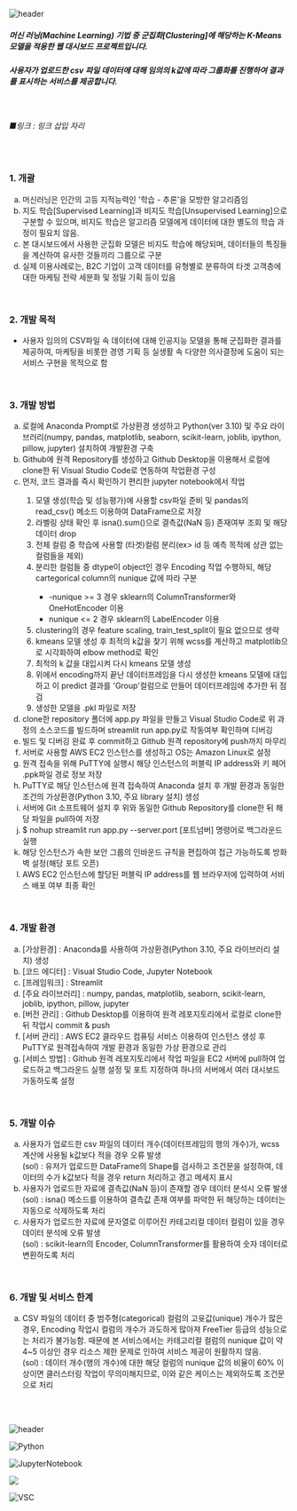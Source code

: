 

![header](https://capsule-render.vercel.app/api?type=Venom&color=gradient&height=200&section=header&text=머신러닝%20웹%20대시보드&fontSize=60&fontAlignY=60&animation=fadeIn)

<!DOCTYPE html>
<html lang="en">
<head>
    <meta charset="UTF-8">
    <meta name="viewport" content="width=device-width, initial-scale=1.0">
</head>
<body>
    <h5>머신 러닝(Machine Learning) 기법 중 군집화[Clustering]에 해당하는 K-Means 모델을 적용한 웹 대시보드 프로젝트입니다.</h5>
    <h5>사용자가 업로드한 csv 파일 데이터에 대해 임의의 k값에 따라 그룹화를 진행하여 결과를 표시하는 서비스를 제공합니다.</h5>
<br>
    <h6>■링크 : 링크 삽입 자리</h6>
<br>
<!--목차 1. 머신러닝 간략 소개-->
    <h3>1. 개괄</h3>
  <ol start="1" type="a">
    <li>머신러닝은 인간의 고등 지적능력인 '학습 - 추론'을 모방한 알고리즘임</li>
    <li>지도 학습[Supervised Learning]과 비지도 학습[Unsupervised Learning]으로 구분할 수 있으며, 비지도 학습은 알고리즘 모델에게 데이터에 대한 별도의 학습 과정이 필요치 않음.</li>
    <li>본 대시보드에서 사용한 군집화 모델은 비지도 학습에 해당되며, 데이터들의 특징들을 계산하여 유사한 것들끼리 그룹으로 구분</li>
    <li>실제 이용사례로는, B2C 기업이 고객 데이터를 유형별로 분류하여 타겟 고객층에 대한 마케팅 전략 세분화 및 정밀 기획 등이 있음</li>
  </ol>
<br>    
<!--목차 2. 개발목적 표기-->
    <h3>2. 개발 목적</h3>
  <ul>
    <li>사용자 임의의 CSV파일 속 데이터에 대해 인공지능 모델을 통해 군집화한 결과를 제공하여, 마케팅을 비롯한 경영 기획 등 실생활 속 다양한 의사결정에 도움이 되는 서비스 구현을 목적으로 함</li>
  </ul>
<br>
<!--3. 개발방법 서술-->
    <h3>3. 개발 방법</h3>
  <ol start="1" type="a">
    <li>로컬에 Anaconda Prompt로 가상환경 생성하고 Python(ver 3.10) 및 주요 라이브러리(numpy, pandas, matplotlib, seaborn, scikit-learn, joblib, ipython, pillow, jupyter) 설치하여 개발환경 구축 </li>
    <li>Github에 원격 Repository를 생성하고 Github Desktop을 이용해서 로컬에 clone한 뒤 Visual Studio Code로 연동하여 작업환경 구성</li>
    <li>먼저, 코드 결과를 즉시 확인하기 편리한 jupyter notebook에서 작업</li>
    <ol start="1" type="1">
      <li>모델 생성(학습 및 성능평가)에 사용할 csv파일 준비 및  pandas의 read_csv() 메소드 이용하여 DataFrame으로 저장</li>
      <li>라벨링 상태 확인 후 isna().sum()으로  결측값(NaN 등) 존재여부 조회 및 해당 데이터 drop</li>
      <li>전체 컬럼 중 학습에 사용할 (타겟)컬럼 분리(ex> id 등 예측 목적에 상관 없는 컬럼들을 제외)</li>
      <li>분리한 컬럼들 중 dtype이 object인 경우 Encoding 작업 수행하되, 해당 cartegorical column의 nunique 값에 따라 구분</li>
        <ul>
          <li>-nunique >= 3 경우 sklearn의 ColumnTransformer와 OneHotEncoder 이용</li>
          <li>nunique <= 2 경우 sklearn의 LabelEncoder 이용</li>
        </ul>
      <li>clustering의 경우 feature scaling, train_test_split이 필요 없으므로 생략</li>
      <li>kmeans 모델 생성 후 최적의 k값을 찾기 위해 wcss를 계산하고 matplotlib으로 시각화하여 elbow method로 확인</li>
      <li>최적의 k 값을 대입시켜 다시 kmeans 모델 생성</li>
      <li>위에서 encoding까지 끝난 데이터프레임을 다시 생성한 kmeans 모델에 대입하고 이 predict 결과를 'Group'컬럼으로 만들어 데이터프레임에 추가한 뒤 점검</li>
      <li>생성한 모델을 .pkl 파일로 저장</li>
    </ol>
    <li>clone한 repository 폴더에 app.py 파일을 만들고 Visual Studio Code로 위 과정의 소스코드를 빌드하며 streamlit run app.py로 작동여부 확인하며 디버깅</li>
    <li>빌드 및 디버깅 완료 후 commit하고 Github 원격 repository에 push까지 마무리</li>
    <li>서버로 사용할 AWS EC2 인스턴스를 생성하고 OS는 Amazon Linux로 설정</li>
    <li>원격 접속을 위해 PuTTY에 실행시 해당 인스턴스의 퍼블릭 IP address와 키 페어 .ppk파일 경로 정보 저장</li>
    <li>PuTTY로 해당 인스턴스에 원격 접속하여 Anaconda 설치 후 개발 환경과 동일한 조건의 가상환경(Python 3.10, 주요 library 설치) 생성</li>
    <li>서버에 Git 소프트웨어 설치 후 위와 동일한 Github Repository를 clone한 뒤 해당 파일을 pull하여 저장</li>
    <li>$ nohup streamlit run app.py --server.port [포트넘버] 명령어로 백그라운드 실행</li>
    <li>해당 인스턴스가 속한 보안 그룹의 인바운드 규칙을 편집하여 접근 가능하도록 방화벽 설정(해당 포트 오픈)</li>
    <li>AWS EC2 인스턴스에 할당된 퍼블릭 IP address를 웹 브라우저에 입력하여 서비스 배포 여부 최종 확인</li>
  </ol>
<br>
<!--목차 4. 개발환경 요약-->
    <h3>4. 개발 환경</h3>
  <ol start="1" type="a">
    <li>[가상환경] : Anaconda를 사용하여 가상환경(Python 3.10, 주요 라이브러리 설치) 생성</li>
    <li>[코드 에디터] : Visual Studio Code, Jupyter Notebook</li>
    <li>[프레임워크] : Streamlit</li>
    <li>[주요 라이브러리] : numpy, pandas, matplotlib, seaborn, scikit-learn, joblib, ipython, pillow, jupyter</li>
    <li>[버전 관리] : Github Desktop를 이용하여 원격 레포지토리에서 로컬로 clone한 뒤 작업시 commit & push</li>
    <li>[서버 관리] : AWS EC2 클라우드 컴퓨팅 서비스 이용하여 인스턴스 생성 후 PuTTY로 원격접속하여 개발 환경과 동일한 가상 환경으로 관리</li>
    <li>[서비스 방법] : Github 원격 레포지토리에서 작업 파일을 EC2 서버에 pull하여 업로드하고 백그라운드 실행 설정 및 포트 지정하여 하나의 서버에서 여러 대시보드 가동하도록 설정</li>
  </ol>
<br>
<!--목차 5. 개발이슈 표기-->
    <h3>5. 개발 이슈</h3>
  <ol start="1" type="a">
    <li>사용자가 업로드한 csv 파일의 데이터 개수(데이터프레임의 행의 개수)가, wcss 계산에 사용될 k값보다 적을 경우 오류 발생<br>
        (sol) : 유저가 업로드한 DataFrame의 Shape를 검사하고 조건문을 설정하여, 데이터의 수가 k값보다 적을 경우 return 처리하고 경고 메세지 표시 </li>
    <li>사용자가 업로드한 자료에 결측값(NaN 등)이 존재할 경우 데이터 분석시 오류 발생<br>
        (sol) : isna() 메소드를 이용하여 결측값 존재 여부를 파악한 뒤 해당하는 데이터는 자동으로 삭제하도록 처리</li>
    <li>사용자가 업로드한 자료에 문자열로 이루어진 카테고리컬 데이터 컬럼이 있을 경우 데이터 분석에 오류 발생<br>
        (sol) : scikit-learn의 Encoder, ColumnTransformer를 활용하여 숫자 데이터로 변환하도록 처리</li>
  </ol>
<br>
<!--목차 6. 개발 및 서비스 한계-->
    <h3>6. 개발 및 서비스 한계</h3>
  <ol start="1" type="a">
    <li>CSV 파일의 데이터 중 범주형(categorical) 컬럼의 고윳값(unique) 개수가 많은 경우, Encoding 작업시 컬럼의 개수가 과도하게 많아져 FreeTier 등급의 성능으로는 처리가 불가능함. 때문에 본 서비스에서는 카테고리컬 컬럼의 nunique 값이 약 4~5 이상인 경우 리소스 제한 문제로 인하여 서비스 제공이 원활하지 않음.<br>
    (sol) : 데이터 개수(행의 개수)에 대한 해당 컬럼의 nunique 값의 비율이 60% 이상이면 클러스터링 작업이 무의미해지므로, 이와 같은 케이스는 제외하도록 조건문으로 처리</li>
  </ol>
  <br>
  <br>
</body>
</html>



![header](https://capsule-render.vercel.app/api?type=waving&color=gradient&height=200&section=footer&text=Thanks%20for%20Reading&fontSize=50)

<!--파이썬 아이콘-->
![Python](https://img.shields.io/badge/Python-14354C?style=for-the-badge&logo=python&logoColor=white)

<!--주피터노트북 아이콘-->
![JupyterNotebook](https://img.shields.io/badge/Made%20with-Jupyter-orange?style=for-the-badge&logo=Jupyter)

<!---->
![](https://img.shields.io/badge/Amazon_AWS-232F3E?style=for-the-badge&logo=amazon-aws&logoColor=white)

<!--비주얼 스튜디오 코드 아이콘-->
![VSC](https://img.shields.io/badge/Visual_Studio_Code-0078D4?style=for-the-badge&logo=visual%20studio%20code&logoColor=white)